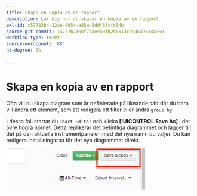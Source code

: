 ```yaml
---
title: Skapa en kopia av en rapport
description: Lär dig hur du skapar en kopia av en rapport.
exl-id: c57783b4-32ae-4054-a85a-5ddf63cfd34b
source-git-commit: 14777b216bf7aaeea0fb2d0513cc94539034a359
workflow-type: tm+mt
source-wordcount: '88'
ht-degree: 0%

---
```


# Skapa en kopia av en rapport

Ofta vill du skapa diagram som är definierade på liknande sätt där du bara vill ändra ett element, som att redigera ett filter eller ändra `group by`.

I dessa fall startar du `Chart Editor` och klicka **[!UICONTROL Save As]** i det övre högra hörnet. Detta replikerar det befintliga diagrammet och lägger till det på den aktuella instrumentpanelen med det nya namn du väljer. Du kan redigera inställningarna för det nya diagrammet direkt.

![](../../assets/create-report-copy.png)
